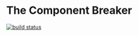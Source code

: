 # The Component Breaker 

[![build status](https://github.com/mikesmallhelp/component-breaker/workflows/Build/badge.svg)](https://github.com/mikesmallhelp/component-breaker/actions)
